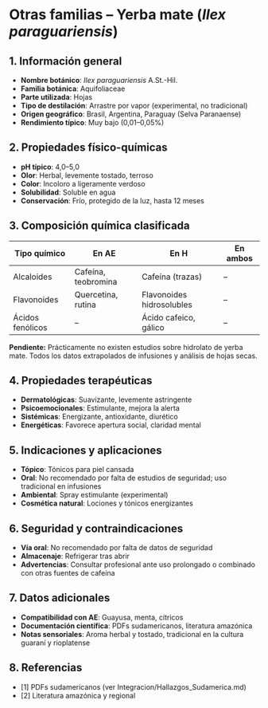 # Otras familias – Yerba mate (*Ilex paraguariensis*)

## 1. Información general
- **Nombre botánico**: *Ilex paraguariensis* A.St.-Hil.
- **Familia botánica**: Aquifoliaceae
- **Parte utilizada**: Hojas
- **Tipo de destilación**: Arrastre por vapor (experimental, no tradicional)
- **Origen geográfico**: Brasil, Argentina, Paraguay (Selva Paranaense)
- **Rendimiento típico**: Muy bajo (0,01–0,05%)

## 2. Propiedades físico-químicas
- **pH típico**: 4,0–5,0
- **Olor**: Herbal, levemente tostado, terroso
- **Color**: Incoloro a ligeramente verdoso
- **Solubilidad**: Soluble en agua
- **Conservación**: Frío, protegido de la luz, hasta 12 meses

## 3. Composición química clasificada
| Tipo químico                | En AE                        | En H                               | En ambos         |
|----------------------------|------------------------------|------------------------------------|------------------|
| Alcaloides                  | Cafeína, teobromina          | Cafeína (trazas)                   | –                |
| Flavonoides                 | Quercetina, rutina           | Flavonoides hidrosolubles          | –                |
| Ácidos fenólicos            | –                            | Ácido cafeico, gálico              | –                |

**Pendiente:** Prácticamente no existen estudios sobre hidrolato de yerba mate. Todos los datos extrapolados de infusiones y análisis de hojas secas.

## 4. Propiedades terapéuticas
- **Dermatológicas**: Suavizante, levemente astringente
- **Psicoemocionales**: Estimulante, mejora la alerta
- **Sistémicas**: Energizante, antioxidante, diurético
- **Energéticas**: Favorece apertura social, claridad mental

## 5. Indicaciones y aplicaciones
- **Tópico**: Tónicos para piel cansada
- **Oral**: No recomendado por falta de estudios de seguridad; uso tradicional en infusiones
- **Ambiental**: Spray estimulante (experimental)
- **Cosmética natural**: Lociones y tónicos energizantes

## 6. Seguridad y contraindicaciones
- **Vía oral**: No recomendado por falta de datos de seguridad
- **Almacenaje**: Refrigerar tras abrir
- **Advertencias**: Consultar profesional ante uso prolongado o combinado con otras fuentes de cafeína

## 7. Datos adicionales
- **Compatibilidad con AE**: Guayusa, menta, cítricos
- **Documentación científica**: PDFs sudamericanos, literatura amazónica
- **Notas sensoriales**: Aroma herbal y tostado, tradicional en la cultura guaraní y rioplatense

## 8. Referencias
- [1] PDFs sudamericanos (ver Integracion/Hallazgos_Sudamerica.md)
- [2] Literatura amazónica y regional

